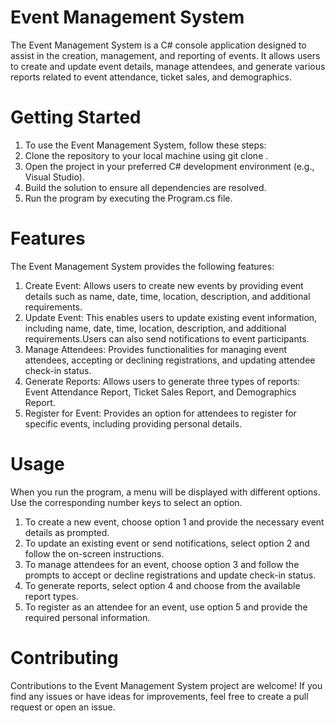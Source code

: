 # **Event Management System**

The Event Management System is a C# console application designed to assist in the creation, management, and reporting of events.
It allows users to create and update event details, manage attendees, and generate various reports related to event attendance,
ticket sales, and demographics.

# **Getting Started**

1. To use the Event Management System, follow these steps:
2. Clone the repository to your local machine using git clone <repository-url>.
3. Open the project in your preferred C# development environment (e.g., Visual Studio).
4. Build the solution to ensure all dependencies are resolved.
5. Run the program by executing the Program.cs file.

# **Features**

The Event Management System provides the following features:
1. Create Event: Allows users to create new events by providing event details such as name, date, time, location, description, and additional requirements.
2. Update Event: This enables users to update existing event information, including name, date, time, location, description, and additional requirements.Users can also send notifications to event participants.
4. Manage Attendees: Provides functionalities for managing event attendees, accepting or declining registrations, and updating attendee check-in status.
5. Generate Reports: Allows users to generate three types of reports: Event Attendance Report, Ticket Sales Report, and Demographics Report.
6. Register for Event: Provides an option for attendees to register for specific events, including providing personal details.

# **Usage**

When you run the program, a menu will be displayed with different options. Use the corresponding number keys to select an option.
1. To create a new event, choose option 1 and provide the necessary event details as prompted.
2. To update an existing event or send notifications, select option 2 and follow the on-screen instructions.
3. To manage attendees for an event, choose option 3 and follow the prompts to accept or decline registrations and update check-in status.
4. To generate reports, select option 4 and choose from the available report types.
5. To register as an attendee for an event, use option 5 and provide the required personal information.

# **Contributing**

Contributions to the Event Management System project are welcome! If you find any issues or have ideas for improvements, feel free to create a pull request or open an issue.




